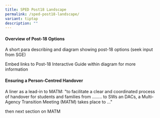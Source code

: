 ```yaml
---
title: SPED Post18 Landscape
permalink: /sped-post18-landscape/
variant: tiptap
description: ""
---
```

<h4>Overview of Post-18 Options</h4>
<p>A short para describing and diagram showing post-18 options (seek input
from SGE)</p>
<p>Embed links to Post-18 Interactive Guide within diagram for more information</p>
<h4>Ensuring a Person-Centred Handover</h4>
<p>A liner as a lead-in to MATM: "to facilitate a clear and coordinated process
of handover for students and families from ........ to SWs an DACs, a Multi-Agency
Transition Meeting (MATM) takes place to ..."</p>
<p>then next section on MATM</p>
<p></p>